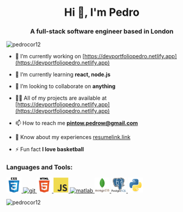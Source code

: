 <h1 align="center">Hi 👋, I'm Pedro</h1>
<h3 align="center">A full-stack software engineer based in London</h3>

<p align="left"> <img src="https://komarev.com/ghpvc/?username=pedrocor12&label=Profile%20views&color=0e75b6&style=flat" alt="pedrocor12" /> </p>

- 🔭 I’m currently working on [https://devportfoliopedro.netlify.app](https://devportfoliopedro.netlify.app)

- 🌱 I’m currently learning **react, node.js**

- 👯 I’m looking to collaborate on **anything**

- 👨‍💻 All of my projects are available at [https://devportfoliopedro.netlify.app](https://devportfoliopedro.netlify.app)

- 📫 How to reach me **pintow.pedrow@gmail.com**

- 📄 Know about my experiences [resumelink.link]()

- ⚡ Fun fact **I love basketball**


<h3 align="left">Languages and Tools:</h3>
<p align="left"> <a href="https://www.w3schools.com/css/" target="_blank" rel="noreferrer"> <img src="https://raw.githubusercontent.com/devicons/devicon/master/icons/css3/css3-original-wordmark.svg" alt="css3" width="40" height="40"/> </a> <a href="https://git-scm.com/" target="_blank" rel="noreferrer"> <img src="https://www.vectorlogo.zone/logos/git-scm/git-scm-icon.svg" alt="git" width="40" height="40"/> </a> <a href="https://www.w3.org/html/" target="_blank" rel="noreferrer"> <img src="https://raw.githubusercontent.com/devicons/devicon/master/icons/html5/html5-original-wordmark.svg" alt="html5" width="40" height="40"/> </a> <a href="https://developer.mozilla.org/en-US/docs/Web/JavaScript" target="_blank" rel="noreferrer"> <img src="https://raw.githubusercontent.com/devicons/devicon/master/icons/javascript/javascript-original.svg" alt="javascript" width="40" height="40"/> </a> <a href="https://www.mathworks.com/" target="_blank" rel="noreferrer"> <img src="https://upload.wikimedia.org/wikipedia/commons/2/21/Matlab_Logo.png" alt="matlab" width="40" height="40"/> </a> <a href="https://www.mongodb.com/" target="_blank" rel="noreferrer"> <img src="https://raw.githubusercontent.com/devicons/devicon/master/icons/mongodb/mongodb-original-wordmark.svg" alt="mongodb" width="40" height="40"/> </a> <a href="https://www.postgresql.org" target="_blank" rel="noreferrer"> <img src="https://raw.githubusercontent.com/devicons/devicon/master/icons/postgresql/postgresql-original-wordmark.svg" alt="postgresql" width="40" height="40"/> </a> <a href="https://www.python.org" target="_blank" rel="noreferrer"> <img src="https://raw.githubusercontent.com/devicons/devicon/master/icons/python/python-original.svg" alt="python" width="40" height="40"/> </a> </p>

<p><img align="left" src="https://github-readme-stats.vercel.app/api/top-langs?username=pedrocor12&show_icons=true&theme=dark&locale=en&layout=compact" alt="pedrocor12" /></p>

<!--<p>&nbsp;<img align="center" src="https://github-readme-stats.vercel.app/api?username=dr-frankiestein&show_icons=true&theme=dark&locale=en" alt="dr-frankiestein" /></p>-->

